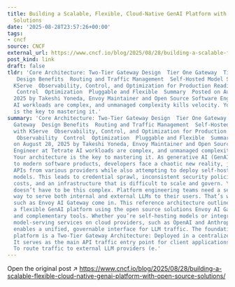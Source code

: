 ```yaml
---
title: Building a Scalable, Flexible, Cloud-Native GenAI Platform with Open Source
  Solutions
date: '2025-08-28T23:57:26+00:00'
tags:
- cncf
source: CNCF
external_url: https://www.cncf.io/blog/2025/08/28/building-a-scalable-flexible-cloud-native-genai-platform-with-open-source-solutions/
post_kind: link
draft: false
tldr: 'Core Architecture: Two-Tier Gateway Design ​ Tier One Gateway ​ Tier Two Gateway
  ​ Design Benefits ​ Routing and Traffic Management ​ Self-Hosted Model Serving with
  KServe ​ Observability, Control, and Optimization for Production Readiness ​ Observability
  ​ Control ​ Optimization ​ Pluggable and Flexible ​ Summary ​ Posted on August 28,
  2025 by Takeshi Yoneda, Envoy Maintainer and Open Source Software Engineer at Tetrate
  AI workloads are complex, and unmanaged complexity kills velocity. Your architecture
  is the key to mastering it.'
summary: 'Core Architecture: Two-Tier Gateway Design ​ Tier One Gateway ​ Tier Two
  Gateway ​ Design Benefits ​ Routing and Traffic Management ​ Self-Hosted Model Serving
  with KServe ​ Observability, Control, and Optimization for Production Readiness
  ​ Observability ​ Control ​ Optimization ​ Pluggable and Flexible ​ Summary ​ Posted
  on August 28, 2025 by Takeshi Yoneda, Envoy Maintainer and Open Source Software
  Engineer at Tetrate AI workloads are complex, and unmanaged complexity kills velocity.
  Your architecture is the key to mastering it. As generative AI (GenAI) becomes foundational
  to modern software products, developers face a chaotic new reality, juggling different
  APIs from various providers while also attempting to deploy self-hosted open-source
  models. This leads to credential sprawl, inconsistent security policies, runaway
  costs, and an infrastructure that is difficult to scale and govern. Your architecture
  doesn’t have to be this complex. Platform engineering teams need a secure, scalable
  way to serve both internal and external LLMs to their users. That’s where tools
  such as Envoy AI Gateway come in. This reference architecture outlines how to build
  a flexible GenAI platform using the open source solutions Envoy AI Gateway, KServe,
  and complementary tools. Whether you’re self-hosting models or integrating with
  model-serving services on cloud providers, such as OpenAI and Anthropic, this architecture
  enables a unified, governable interface for LLM traffic. The foundation of this
  platform is a Two-Tier Gateway Architecture: Deployed in a centralized Gateway Cluster.
  It serves as the main API traffic entry point for client applications. Its Job:
  To route traffic to external LLM providers (e.'
---
```

Open the original post ↗ https://www.cncf.io/blog/2025/08/28/building-a-scalable-flexible-cloud-native-genai-platform-with-open-source-solutions/
